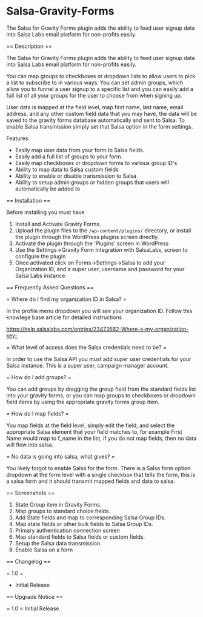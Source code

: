# Salsa-Gravity-Forms
The Salsa for Gravity Forms plugin adds the ability to feed user signup data into Salsa Labs email platform for non-profits easily.

== Description ==

The Salsa for Gravity Forms plugin adds the ability to feed user signup data into Salsa Labs email platform for non-profits easily.

You can map groups to checkboxes or dropdown lists to allow users to pick a list to subscribe to in various ways. You can set admin groups, which allow you to funnel a user signup to a specific list and you can easily add a full list of all your groups for the user to choose from when signing up.

User data is mapped at the field level, map first name, last name, email address, and any other custom field data that you may have, the data will be saved to the gravity forms database automatically and sent to Salsa. To enable Salsa transmission simply set that Salsa option in the form settings.

Features:

*   Easily map user data from your form to Salsa fields.
*   Easily add a full list of groups to your form.
*   Easily map checkboxes or dropdown forms to various group ID's
*   Ability to map data to Salsa custom fields
*   Ability to enable or disable transmission to Salsa
*   Ability to setup admin groups or hidden groups that users will automatically be added to


== Installation ==

Before installing you must have 

1. Install and Activate Gravity Forms.
2. Upload the plugin files to the `/wp-content/plugins/` directory, or install the plugin through the WordPress plugins screen directly.
2. Activate the plugin through the 'Plugins' screen in WordPress
3. Use the Settings->Gravity Form Integration with SalsaLabs, screen to configure the plugin
4. Once activated click on Forms->Settings->Salsa to add your Organization ID, and a super user, username and password for your Salsa Labs instance.

== Frequently Asked Questions ==

= Where do I find my organization ID in Salsa? =

In the profile menu dropdown you will see your organization ID. Follow this knowlege base article for detailed instructions

https://help.salsalabs.com/entries/23473682-Where-s-my-organization-key-

= What level of access does the Salsa credentials need to be? =

In order to use the Salsa API you must add super user credentials for your Salsa instance. This is a super user, campaign manager account.

= How do I add groups? =

You can add groups by dragging the group field from the standard fields list into your gravity forms, or you can map groups to checkboxes or dropdown field items by using the appropriate gravity forms group item.

= How do I map fields? =

You map fields at the field level, simply edit the field, and select the appropriate Salsa element that your field matches to, for example First Name would map to f_name in the list, if you do not map fields, then no data will flow into salsa. 

= No data is going into salsa, what gives? =

You likely forgot to enable Salsa for the form. There is a Salsa form option dropdown at the form level with a single checkbox that tells the form, this is a salsa form and it should transmit mapped fields and data to salsa.  

== Screenshots ==

1. State Group item in Gravity Forms.
2. Map groups to standard choice fields.
3. Add State fields and map to corresponding Salsa Group IDs.
4. Map state fields or other bulk fields to Salsa Group IDs.
5. Primary authentication connection screen
6. Map standard fields to Salsa fields or custom fields.
7. Setup the Salsa data transmission.
8. Enable Salsa on a form

== Changelog ==

= 1.0 =
* Initial Release

== Upgrade Notice ==

= 1.0 =
Initial Release
